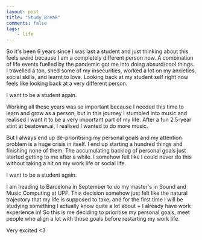 ```yaml
---
layout: post
title: "Study Break"
comments: false
tags:
    - life
---
```


So it's been 6 years since I was last a student and just thinking about this feels weird because I am a completely different person now. A combination of life events fuelled by the pandemic got me into doing absurd/cool things. I travelled a ton, shed some of my insecurities, worked a lot on my anxieties, social skills, and learnt to love. Looking back at my student self right now feels like looking back at a very different person.

I want to be a student again.

Working all these years was so important because I needed this time to learn and grow as a person, but in this journey I stumbled into music and realised I want it to be a very important part of my life. After a fun 2.5-year stint at beatoven.ai, I realised I wanted to do more music.

But I always end up de-prioritising my personal goals and my attention problem is a huge crisis in itself. I end up starting a hundred things and finishing none of them. The accumulating backlog of personal goals just started getting to me after a while. I somehow felt like I could never do this without taking a hit on my work life or social life. 

I want to be a student again.

I am heading to Barcelona in September to do my master's in Sound and Music Computing at UPF. This decision somehow just felt like the natural trajectory that my life is supposed to take, and for the first time I will be studying something I actually know quite a lot about + I already have work experience in! So this is me deciding to prioritise my personal goals, meet people who align a lot with those goals before restarting my work life.

Very excited <3

